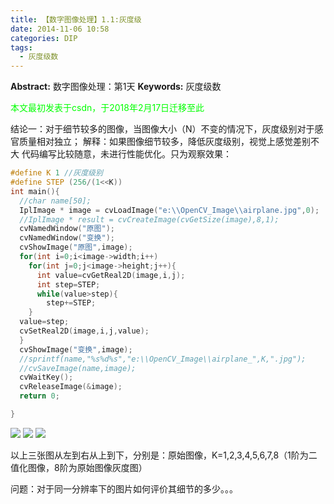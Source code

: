 ```yaml
---
title: 【数字图像处理】1.1:灰度级
date: 2014-11-06 10:58
categories: DIP
tags:
  - 灰度级数
---
```

**Abstract:** 数字图像处理：第1天
**Keywords:** 灰度级数
<!--more-->

<font color="00FF00">本文最初发表于csdn，于2018年2月17日迁移至此</font>

结论一：对于细节较多的图像，当图像大小（N）不变的情况下，灰度级别对于感官质量相对独立；
解释：如果图像细节较多，降低灰度级别，视觉上感觉差别不大
代码编写比较随意，未进行性能优化。只为观察效果：
```c++
#define K 1 //灰度级别
#define STEP (256/(1<<K))
int main(){
  //char name[50];
  IplImage * image = cvLoadImage("e:\\OpenCV_Image\\airplane.jpg",0);
  //IplImage * result = cvCreateImage(cvGetSize(image),8,1);
  cvNamedWindow("原图");
  cvNamedWindow("变换");
  cvShowImage("原图",image);
  for(int i=0;i<image->width;i++)
    for(int j=0;j<image->height;j++){
      int value=cvGetReal2D(image,i,j);
      int step=STEP;
      while(value>step){
      	step+=STEP;
    }
  value=step;
  cvSetReal2D(image,i,j,value);
  }
  cvShowImage("变换",image);
  //sprintf(name,"%s%d%s","e:\\OpenCV_Image\\airplane_",K,".jpg");
  //cvSaveImage(name,image);
  cvWaitKey();
  cvReleaseImage(&image);
  return 0;

}
```

![](https://tony4ai-1251394096.cos.ap-hongkong.myqcloud.com/blog_images/DIP-1-1-不同灰度级的图像/20141106101032359.jpg)
![](https://tony4ai-1251394096.cos.ap-hongkong.myqcloud.com/blog_images/DIP-1-1-不同灰度级的图像/20141106101045531.jpg)
![](https://tony4ai-1251394096.cos.ap-hongkong.myqcloud.com/blog_images/DIP-1-1-不同灰度级的图像/20141106105356188.jpg)

以上三张图从左到右从上到下，分别是：原始图像，K=1,2,3,4,5,6,7,8（1阶为二值化图像，8阶为原始图像灰度图）

问题：对于同一分辨率下的图片如何评价其细节的多少。。。

